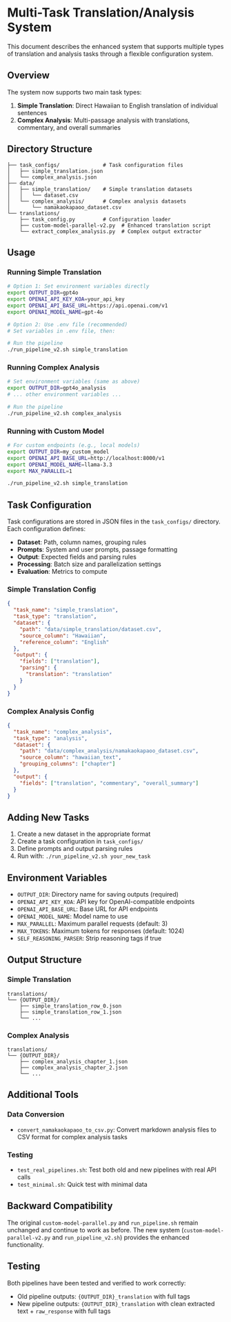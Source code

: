 # Multi-Task Translation/Analysis System

This document describes the enhanced system that supports multiple types of translation and analysis tasks through a flexible configuration system.

## Overview

The system now supports two main task types:
1. **Simple Translation**: Direct Hawaiian to English translation of individual sentences
2. **Complex Analysis**: Multi-passage analysis with translations, commentary, and overall summaries

## Directory Structure

```
├── task_configs/              # Task configuration files
│   ├── simple_translation.json
│   └── complex_analysis.json
├── data/
│   ├── simple_translation/    # Simple translation datasets
│   │   └── dataset.csv
│   └── complex_analysis/      # Complex analysis datasets
│       └── namakaokapaoo_dataset.csv
└── translations/
    ├── task_config.py         # Configuration loader
    ├── custom-model-parallel-v2.py  # Enhanced translation script
    └── extract_complex_analysis.py  # Complex output extractor
```

## Usage

### Running Simple Translation

```bash
# Option 1: Set environment variables directly
export OUTPUT_DIR=gpt4o
export OPENAI_API_KEY_KOA=your_api_key
export OPENAI_API_BASE_URL=https://api.openai.com/v1
export OPENAI_MODEL_NAME=gpt-4o

# Option 2: Use .env file (recommended)
# Set variables in .env file, then:

# Run the pipeline
./run_pipeline_v2.sh simple_translation
```

### Running Complex Analysis

```bash
# Set environment variables (same as above)
export OUTPUT_DIR=gpt4o_analysis
# ... other environment variables ...

# Run the pipeline
./run_pipeline_v2.sh complex_analysis
```

### Running with Custom Model

```bash
# For custom endpoints (e.g., local models)
export OUTPUT_DIR=my_custom_model
export OPENAI_API_BASE_URL=http://localhost:8000/v1
export OPENAI_MODEL_NAME=llama-3.3
export MAX_PARALLEL=1

./run_pipeline_v2.sh simple_translation
```

## Task Configuration

Task configurations are stored in JSON files in the `task_configs/` directory. Each configuration defines:

- **Dataset**: Path, column names, grouping rules
- **Prompts**: System and user prompts, passage formatting
- **Output**: Expected fields and parsing rules
- **Processing**: Batch size and parallelization settings
- **Evaluation**: Metrics to compute

### Simple Translation Config

```json
{
  "task_name": "simple_translation",
  "task_type": "translation",
  "dataset": {
    "path": "data/simple_translation/dataset.csv",
    "source_column": "Hawaiian",
    "reference_column": "English"
  },
  "output": {
    "fields": ["translation"],
    "parsing": {
      "translation": "translation"
    }
  }
}
```

### Complex Analysis Config

```json
{
  "task_name": "complex_analysis",
  "task_type": "analysis",
  "dataset": {
    "path": "data/complex_analysis/namakaokapaoo_dataset.csv",
    "source_column": "hawaiian_text",
    "grouping_columns": ["chapter"]
  },
  "output": {
    "fields": ["translation", "commentary", "overall_summary"]
  }
}
```

## Adding New Tasks

1. Create a new dataset in the appropriate format
2. Create a task configuration in `task_configs/`
3. Define prompts and output parsing rules
4. Run with: `./run_pipeline_v2.sh your_new_task`

## Environment Variables

- `OUTPUT_DIR`: Directory name for saving outputs (required)
- `OPENAI_API_KEY_KOA`: API key for OpenAI-compatible endpoints
- `OPENAI_API_BASE_URL`: Base URL for API endpoints
- `OPENAI_MODEL_NAME`: Model name to use
- `MAX_PARALLEL`: Maximum parallel requests (default: 3)
- `MAX_TOKENS`: Maximum tokens for responses (default: 1024)
- `SELF_REASONING_PARSER`: Strip reasoning tags if true

## Output Structure

### Simple Translation
```
translations/
└── {OUTPUT_DIR}/
    ├── simple_translation_row_0.json
    ├── simple_translation_row_1.json
    └── ...
```

### Complex Analysis
```
translations/
└── {OUTPUT_DIR}/
    ├── complex_analysis_chapter_1.json
    ├── complex_analysis_chapter_2.json
    └── ...
```

## Additional Tools

### Data Conversion
- `convert_namakaokapaoo_to_csv.py`: Convert markdown analysis files to CSV format for complex analysis tasks

### Testing
- `test_real_pipelines.sh`: Test both old and new pipelines with real API calls
- `test_minimal.sh`: Quick test with minimal data

## Backward Compatibility

The original `custom-model-parallel.py` and `run_pipeline.sh` remain unchanged and continue to work as before. The new system (`custom-model-parallel-v2.py` and `run_pipeline_v2.sh`) provides the enhanced functionality.

## Testing

Both pipelines have been tested and verified to work correctly:
- Old pipeline outputs: `{OUTPUT_DIR}_translation` with full tags
- New pipeline outputs: `{OUTPUT_DIR}_translation` with clean extracted text + `raw_response` with full tags